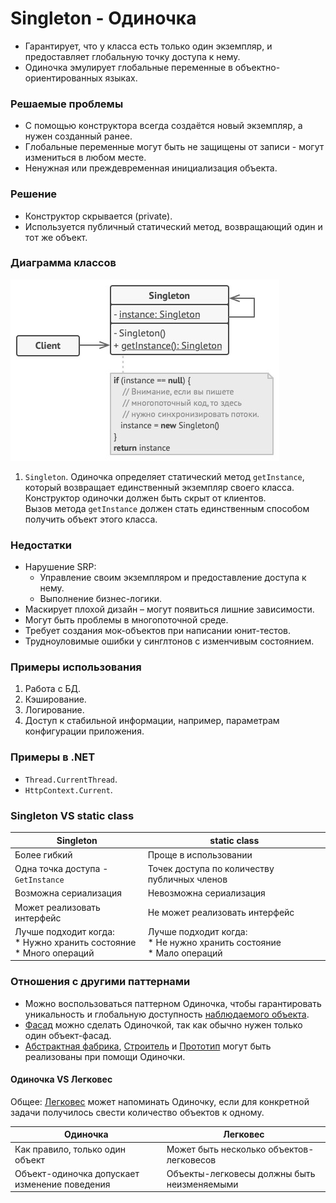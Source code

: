 ﻿# Singleton - Одиночка
* Гарантирует, что у класса есть только один экземпляр, и предоставляет глобальную точку доступа к нему.
* Одиночка эмулирует глобальные переменные в объектно-ориентированных языках.

### Решаемые проблемы
* С помощью конструктора всегда создаётся новый экземпляр, а нужен созданный ранее.
* Глобальные переменные могут быть не защищены от записи - могут измениться в любом месте.
* Ненужная или преждевременная инициализация объекта.

### Решение
* Конструктор скрывается (private).
* Используется публичный статический метод, возвращающий один и тот же объект.

### Диаграмма классов
![Class diagram](Singleton.jpg)
1. `Singleton`. Одиночка определяет статический метод `getInstance`, который возвращает единственный экземпляр своего класса.  
Конструктор одиночки должен быть скрыт от клиентов.  
Вызов метода `getInstance` должен стать единственным способом получить объект этого класса.

### Недостатки
* Нарушение SRP:
    * Управление своим экземпляром и предоставление доступа к нему.
    * Выполнение бизнес-логики.
* Маскирует плохой дизайн – могут появиться лишние зависимости.
* Могут быть проблемы в многопоточной среде.
* Требует создания мок-объектов при написании юнит-тестов.
* Трудноуловимые ошибки у синглтонов с изменчивым состоянием.

### Примеры использования
1. Работа с БД.
2. Кэширование.
3. Логирование.
4. Доступ к стабильной информации, например, параметрам конфигурации приложения.

### Примеры в .NET
* `Thread.CurrentThread`.
* `HttpContext.Current`.

### Singleton VS static class
| Singleton                                                                | static class                                                               |
|--------------------------------------------------------------------------|----------------------------------------------------------------------------|
| Более гибкий                                                             | Проще в использовании                                                      |
| Одна точка доступа - `GetInstance`                                       | Точек доступа по количеству публичных членов                               |
| Возможна сериализация                                                    | Невозможна сериализация                                                    |
| Может реализовать интерфейс                                              | Не может реализовать интерфейс                                             |
| Лучше подходит когда:<br/>* Нужно хранить состояние<br/>* Много операций | Лучше подходит когда:<br/>* Не нужно хранить состояние<br/>* Мало операций |

### Отношения с другими паттернами
* Можно воспользоваться паттерном Одиночка, чтобы гарантировать уникальность и глобальную доступность [наблюдаемого объекта](../Observer/Observer.md).
* [Фасад](../Facade/Facade.md) можно сделать Одиночкой, так как обычно нужен только один объект-фасад.
* [Абстрактная фабрика](../AbstractFactory/AbstractFactory.md), [Строитель](../Builder/Builder.md) и [Прототип](../Prototype/Prototype.md) могут быть реализованы при помощи Одиночки.

#### Одиночка VS Легковес
Общее: [Легковес](../Flyweight/Flyweight.md) может напоминать Одиночку, если для конкретной задачи получилось свести количество объектов к одному.

| Одиночка                                      | Легковес                                    |
|-----------------------------------------------|---------------------------------------------|
| Как правило, только один объект               | Может быть несколько объектов-легковесов    |
| Объект-одиночка допускает изменение поведения | Объекты-легковесы должны быть неизменяемыми |
